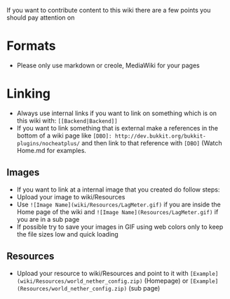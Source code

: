 If you want to contribute content to this wiki there are a few points you should pay attention on

# Formats
 * Please only use markdown or creole, MediaWiki for your pages

# Linking
* Always use internal links if you want to link on something which is on this wiki with: `[[Backend|Backend]]`
* If you want to link something that is external make a references in the bottom of a wiki page like `[DBO]: http://dev.bukkit.org/bukkit-plugins/nocheatplus/` and then link to that reference with `[DBO]` (Watch Home.md for examples.

## Images
* If you want to link at a internal image that you created do follow steps:
 * Upload your image to wiki/Resources
 * Use `![Image Name](wiki/Resources/LagMeter.gif)` if you are inside the Home page of the wiki and `![Image Name](Resources/LagMeter.gif)` if you are in a sub page
 * If possible try to save your images in GIF using web colors only to keep the file sizes low and quick loading

## Resources
 * Upload your resource to wiki/Resources and point to it with `[Example](wiki/Resources/world_nether_config.zip)` (Homepage) or `[Example](Resources/world_nether_config.zip)` (sub page)
